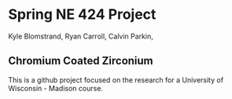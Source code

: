 # Spring NE 424 Project
Kyle Blomstrand,
Ryan Carroll,
Calvin Parkin,

## Chromium Coated Zirconium

This is a github project focused on the research for a University of Wisconsin - Madison course. 
